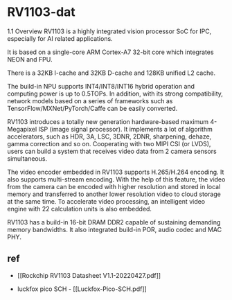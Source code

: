 
# RV1103-dat

1.1 Overview
RV1103 is a highly integrated vision processor SoC for IPC, especially for AI related applications.

It is based on a single-core ARM Cortex-A7 32-bit core which integrates NEON and FPU.

There is a 32KB I-cache and 32KB D-cache and 128KB unified L2 cache.

The build-in NPU supports INT4/INT8/INT16 hybrid operation and computing power is up to 0.5TOPs. In addition, with its strong compatibility, network models based on a series of
frameworks such as TensorFlow/MXNet/PyTorch/Caffe can be easily converted.

RV1103 introduces a totally new generation hardware-based maximum 4-Megapixel ISP (image signal processor). It implements a lot of algorithm accelerators, such as HDR, 3A,
LSC, 3DNR, 2DNR, sharpening, dehaze, gamma correction and so on. Cooperating with two MIPI CSI (or LVDS), users can build a system that receives video data from 2 camera
sensors simultaneous.

The video encoder embedded in RV1103 supports H.265/H.264 encoding. It also supports multi-stream encoding. With the help of this feature, the video from the camera can be
encoded with higher resolution and stored in local memory and transferred to another lower resolution video to cloud storage at the same time. To accelerate video processing,
an intelligent video engine with 22 calculation units is also embedded.

RV1103 has a build-in 16-bit DRAM DDR2 capable of sustaining demanding memory bandwidths. It also integrated build-in POR, audio codec and MAC PHY.


## ref 

- [[Rockchip RV1103 Datasheet V1.1-20220427.pdf]]

- luckfox pico SCH - [[Luckfox-Pico-SCH.pdf]]